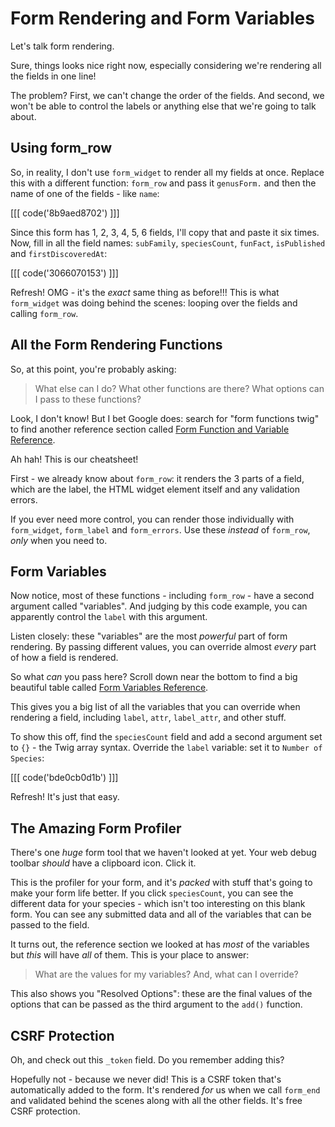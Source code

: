 # Form Rendering and Form Variables

Let's talk form rendering.

Sure, things looks nice right now, especially considering we're rendering all the
fields in one line!

The problem? First, we can't change the order of the fields. And second, we won't
be able to control the labels or anything else that we're going to talk about.

## Using form_row

So, in reality, I don't use `form_widget` to render all my fields at once.
Replace this with a different function: `form_row` and pass it `genusForm.` and
then the name of one of the fields - like `name`:

[[[ code('8b9aed8702') ]]]

Since this form has 1, 2, 3, 4, 5, 6 fields, I'll copy that and paste it six times.
Now, fill in all the field names: `subFamily`, `speciesCount`, `funFact`, `isPublished`
and `firstDiscoveredAt`:

[[[ code('3066070153') ]]]

Refresh! OMG - it's the *exact* same thing as before!!! This is what `form_widget`
was doing behind the scenes: looping over the fields and calling `form_row`.

## All the Form Rendering Functions

So, at this point, you're probably asking:

> What else can I do? What other functions are there? What options can I pass
  to these functions?

Look, I don't know! But I bet Google does: search for "form functions twig" to find
another reference section called [Form Function and Variable Reference][1].

Ah hah! This is our cheatsheet!

First - we already know about `form_row`: it renders the 3 parts of a field, which
are the label, the HTML widget element itself and any validation errors.

If you ever need more control, you can render those individually with `form_widget`,
`form_label` and `form_errors`. Use these *instead* of `form_row`, *only* when you
need to.

## Form Variables

Now notice, most of these functions - including `form_row` - have a second argument
called "variables". And judging by this code example, you can apparently control
the `label` with this argument.

Listen closely: these "variables" are the most *powerful* part of form rendering.
By passing different values, you can override almost *every* part of how a field
is rendered.

So what *can* you pass here? Scroll down near the bottom to find a big beautiful
table called [Form Variables Reference][2].

This gives you a big list of all the variables that you can override when rendering
a field, including `label`, `attr`, `label_attr`, and other stuff.

To show this off, find the `speciesCount` field and add a second argument set to
`{}` - the Twig array syntax. Override the `label` variable: set it to `Number of Species`:

[[[ code('bde0cb0d1b') ]]]

Refresh! It's just that easy.

## The Amazing Form Profiler

There's one *huge* form tool that we haven't looked at yet. Your web debug toolbar
*should* have a clipboard icon. Click it.

This is the profiler for your form, and it's *packed* with stuff that's going to
make your form life better. If you click `speciesCount`, you can see the different
data for your species - which isn't too interesting on this blank form. You can see
any submitted data and all of the variables that can be passed to the field.

It turns out, the reference section we looked at has *most* of the variables but
*this* will have *all* of them. This is your place to answer:

> What are the values for my variables? And, what can I override?

This also shows you "Resolved Options": these are the final values of the options
that can be passed as the third argument to the `add()` function.

## CSRF Protection

Oh, and check out this `_token` field. Do you remember adding this?

Hopefully not - because we never did! This is a CSRF token that's automatically added
to the form. It's rendered *for* us when we call `form_end` and validated behind the
scenes along with all the other fields. It's free CSRF protection.


[1]: http://symfony.com/doc/current/reference/forms/twig_reference.html
[2]: http://symfony.com/doc/current/reference/forms/twig_reference.html#form-variables-reference
